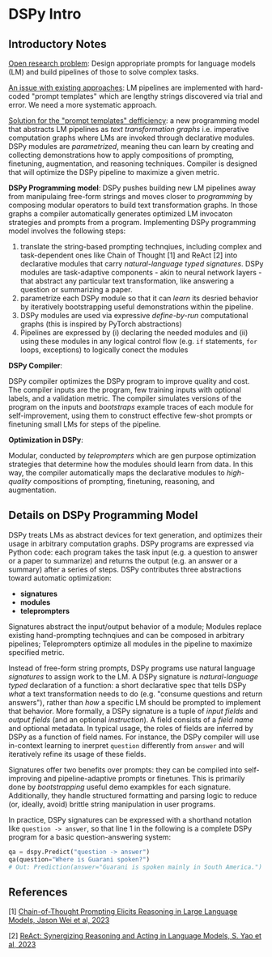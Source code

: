 # DSPy Intro

## Introductory Notes

<ins>Open research problem</ins>: Design appropriate prompts for language models (LM) and build pipelines of those to solve complex tasks.

<ins>An issue with existing approaches</ins>: LM pipelines are implemented with hard-coded "prompt templates" which are lengthy strings discovered via trial and error. 
We need a more systematic approach.

<ins>Solution for the "prompt templates" defficiency</ins>: a new programming model that abstracts LM pipelines as _text transformation graphs_ i.e. imperative computation graphs where LMs are invoked through declarative modules.
DSPy modules are _parametrized_, meaning theu can learn by creating and collecting demonstrations how to apply compositions of prompting, finetuning, augmentation, and reasoning techniques. Compiler is designed that will optimize the DSPy pipeline to maximize a given metric.

**DSPy Programming model**:
DSPy pushes building new LM pipelines away from manipulaing free-form strings and moves closer to _programming_ by composing modular operators to build text transformation graphs. In those graphs a compiler automatically generates optimized LM invocaton strategies and prompts from a program. 
Implementing DSPy programming model involves the following steps: 
1) translate the string-based prompting technqiues, including complex and task-dependent ones like Chain of Thought [1] and ReAct [2] into declarative modules that carry _natural-language typed signatures_. 
DSPy modules are task-adaptive components - akin to neural network layers - that abstract any particular text transformation, like answering a question or summarizing a paper.
2) parametrize each DSPy module so that it can _learn_ its desried behavior by iteratively bootstrapping useful demonstrations within the pipeline.
3) DSPy modules are used via expressive _define-by-run_ computational graphs (this is inspired by PyTorch abstractions)
4) Pipelines are expressed by (i) declaring the needed modules and (ii) using these modules in any logical control flow (e.g. `if` statements, `for` loops, exceptions) to logically conect the modules

**DSPy Compiler**:

DSPy compiler optimizes the DSPy program to improve quality and cost. The compiler inputs are the program, few training inputs with optional labels, and a validation metric. The compiler simulates versions of the program on the inputs and _bootstraps_ example traces of each module for self-improvement, using them to construct effective few-shot prompts or finetuning small LMs for steps of the pipeline.

**Optimization in DSPy**:

Modular, conducted by _teleprompters_ which are gen purpose optimization strategies that determine how the modules should learn from data. In this way, the compiler automatically maps the declarative modules to _high-quality_ compositions of prompting, finetuning, reasoning, and augmentation.

## Details on DSPy Programming Model

DSPy treats LMs as abstract devices for text generation, and optimizes their usage in arbitrary computation graphs. DSPy programs are expressed via Python code: each program takes the task input (e.g. a question to answer or a paper to summarize) and returns the output (e.g. an answer or a summary) after a series of steps. DSPy contributes three abstractions toward automatic optimization: 

* **signatures**
* **modules**
* **teleprompters**

Signatures abstract the input/output behavior of a module; Modules replace existing hand-prompting technqiues and can be composed in arbitrary pipelines; Teleprompters optimize all modules in the pipeline to maximize specified metric.

Instead of free-form string prompts, DSPy programs use natural language _signatures_ to assign work to the LM. A DSPy signature is _natural-language typed_ declaration of a function: a short declarative spec that tells DSPy _what_ a text transformation needs to do (e.g. "consume questions and return answers"), rather than _how_ a specific LM should be prompted to implement that behavior. More formally, a DSPy signature is a tuple of _input fields_ and _output fields_ (and an optional _instruction_). A field consists of a _field name_ and optional metadata. In typical usage, the roles of fields are inferred by DSPy as a function of field names. For instance, the DSPy compiler will use in-context learning to inerpret `question` differently from `answer` and will iteratively refine its usage of these fields.

Signatures offer two benefits over prompts: they can be compiled into self-improving and pipeline-adaptive prompts or finetunes. This is primarily done by _bootstrapping_ useful demo exampkles for each signature. Additionally, they handle structured formatting and parsing logic to reduce (or, ideally, avoid) brittle string manipulation in user programs.

In practice, DSPy signatures can be expressed with a shorthand notation like `question -> answer`, so that line 1 in the following is a complete DSPy program for a basic question-answering system:

```python
qa = dspy.Predict("question -> answer")
qa(question="Where is Guarani spoken?")
# Out: Prediction(answer="Guarani is spoken mainly in South America.")
```




## References

[1] [Chain-of-Thought Prompting Elicits Reasoning in Large Language Models, Jason Wei et al, 2023](https://github.com/dimitarpg13/DSPy-tutorial/blob/main/docs/Chain-of-Thought_Prompting_Elicits_Reasoning_in_Large_Language_Models_Wei_2022.pdf) 

[2] [ReAct: Synergizing Reasoning and Acting in Language Models, S. Yao et al, 2023](https://github.com/dimitarpg13/DSPy-tutorial/blob/main/docs/ReAct-Synergizing_Reasoning_and_Acting_in_Language_Models_Yao_2022.pdf)

